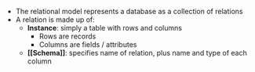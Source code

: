 - The relational model represents a database as a collection of relations
- A relation is made up of:
	- **Instance**: simply a table with rows and columns
		- Rows are records
		- Columns are fields / attributes
	- **[[Schema]]**: specifies name of relation, plus name and type of each column